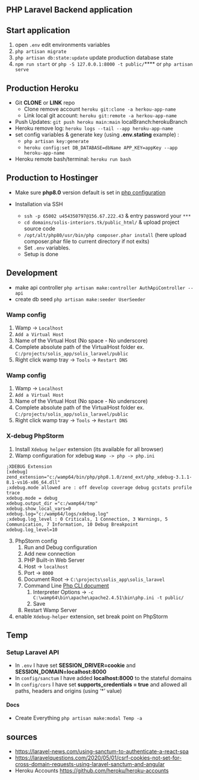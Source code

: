 
## PHP Laravel Backend application

## Start application 

1. open `.env` edit environments variables 
2. `php artisan migrate`
3. `php artisan db:state:update` update production database state
4. `npm run start` or `php -S 127.0.0.1:8000 -t public/`**** or `php artisan serve`


## Production Heroku
- Git **CLONE** or **LINK** repo
   - Clone remove account `heroku git:clone -a herkou-app-name`
   - Link local git account: `heroku git:remote -a herkou-app-name`
- Push Updates: `git push heroku main:main` localBranch:herokuBranch
- Heroku remove log: `heroku logs --tail --app heroku-app-name`
- set config variables & generate key (using **.env.stating** example) :
  - `php artisan key:generate` 
  - `heroku config:set DB_DATABASE=dbName APP_KEY=appKey --app heroku-app-name`
- Heroku remote bash/terminal: `heroku run bash`


## Production to Hostinger
- Make sure **php8.0** version default is set in [php configuration](https://hpanel.hostinger.com/hosting/solis-interiors.tk/advanced/php-configuration)

- Installation via SSH 
  - `ssh -p 65002 u454350797@156.67.222.43` & entry password your `***` 
  - `cd domains/solis-interiors.tk/public_html/` & upload project source code
  - `/opt/alt/php80/usr/bin/php composer.phar install` (here upload composer.phar file to current directory if not exits)
  - Set `.env` variables.
  - Setup is done


## Development 
- make api controller `php artisan make:controller AuthApiController --api`
- create db seed `php artisan make:seeder UserSeeder`

### Wamp config
1. Wamp -> `Localhost`
2. `Add a Virtual Host`
3. Name of the Virtual Host (No space - No underscore)
4. Complete absolute path of the VirtualHost folder ex. `C:/projects/solis_app/solis_laravel/public`
5. Right click wamp tray -> `Tools` -> `Restart DNS`

### Wamp config
1. Wamp -> `Localhost`
2. `Add a Virtual Host`
3. Name of the Virtual Host (No space - No underscore)
4. Complete absolute path of the VirtualHost folder ex. `C:/projects/solis_app/solis_laravel/public`
5. Right click wamp tray -> `Tools` -> `Restart DNS`

### X-debug PhpStorm 
1. Install `Xdebug helper` extension (its available for all browser)
2. Wamp configuration for xdebug `Wamp -> php -> php.ini`
```
;XDEBUG Extension
[xdebug]
zend_extension="c:/wamp64/bin/php/php8.1.0/zend_ext/php_xdebug-3.1.1-8.1-vs16-x86_64.dll"
;xdebug.mode allowed are : off develop coverage debug gcstats profile trace
xdebug.mode = debug
xdebug.output_dir ="c:/wamp64/tmp"
xdebug.show_local_vars=0
xdebug.log="c:/wamp64/logs/xdebug.log"
;xdebug.log_level : 0 Criticals, 1 Connection, 3 Warnings, 5 Communication, 7 Information, 10 Debug	Breakpoint
xdebug.log_level=10
```
3. PhpStorm config
   1. Run and Debug configuration
   2. Add new connection 
   3. PHP Built-in Web Server
   4. Host -> `localhost`
   5. Port -> `8000`
   6. Document Root -> `C:\projects\solis_app\solis_laravel`
   7. Command
      Line  [Php CLI document](https://www.php.net/manual/en/features.commandline.options.php)
      1. Interpreter Options -> `-c C:\wamp64\bin\apache\apache2.4.51\bin\php.ini -t public/`
      2. Save
   8. Restart Wamp Server
4. enable `Xdebug-helper` extension, set break point on PhpStorm

## Temp

### Setup Laravel API

- In `.env` I have set **SESSION_DRIVER=cookie** and **SESSION_DOMAIN=localhost:8000**
- In `config/sanctum` I have added **localhost:8000** to the stateful domains
- In `config/cors` I have set **supports_credentials = true** and allowed all paths, headers and
  origins (using ‘*’ value)

#### Docs

- Create Everything `php artisan make:modal Temp -a`

## sources

- https://laravel-news.com/using-sanctum-to-authenticate-a-react-spa
- https://laravelquestions.com/2020/05/01/csrf-cookies-not-set-for-cross-domain-requests-using-laravel-sanctum-and-angular
- Heroku Accounts https://github.com/heroku/heroku-accounts
